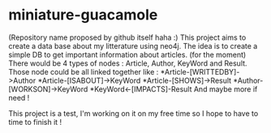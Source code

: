 # miniature-guacamole
(Repository name proposed by github itself haha :)
This project aims to create a data base about my litterature using neo4j. The idea is to create a simple DB to get important information about articles. (for the moment) There would be 4 types of nodes : Article, Author, KeyWord and Result. Those node could be all linked together like :
*Article-[WRITTEDBY]->Author
*Article-[ISABOUT]->KeyWord
*Article-[SHOWS]->Result
*Author-[WORKSON]->KeyWord
*KeyWord<-[IMPACTS]-Result
And maybe more if need !

This project is a test, I'm working on it on my free time so I hope to have to time to finish it !
